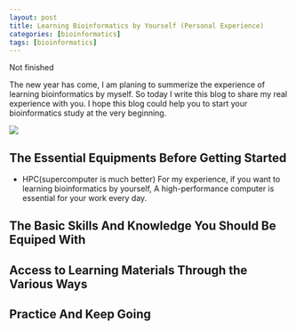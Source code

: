 ```yaml
---
layout: post
title: Learning Bioinformatics by Yourself (Personal Experience)
categories: [bioinformatics]
tags: [bioinformatics]
---
```


Not finished

The new year has come, I am planing to summerize the experience of learning bioinformatics by myself. So today I write this blog to share my real experience with you. I hope this blog could help you to start your bioinformatics study at the very beginning.  

![](http://i.imgur.com/F8WULOQ.jpg)

## The Essential Equipments Before Getting Started
- HPC(supercomputer is much better)
For my experience, if you want to learning bioinformatics by yourself, A high-performance computer is essential for your work every day. 

## The Basic Skills And Knowledge You Should Be Equiped With

## Access to Learning Materials Through the Various Ways

## Practice And Keep Going











